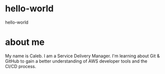 # hello-world
hello-world

# about me
My name is Caleb. I am a Service Delivery Manager. I'm learning about Git & GitHub to gain a better understanding of AWS developer tools and the CI/CD process. 

